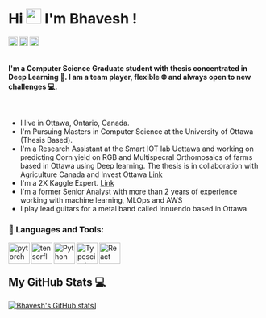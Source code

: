 # Hi <img src="https://media2.giphy.com/media/hjntJzbrVubhEfifkp/giphy.gif?cid=ecf05e47zkug6tmia0tyb6lqhnznmy0fhwju0jpyhrok1zv3&rid=giphy.gif&ct=g" width="30px"> I'm Bhavesh !

<a href='https://www.linkedin.com/in/bhavesh-bisht-969781135/'><img align='left' alt="linkedin" src= "https://cdn-icons-png.flaticon.com/512/174/174857.png" height='18px'/></a>

<a href='https://www.youtube.com/channel/UClh7SVFUm8fCG5upaHZP2Vw/'><img align='left' alt="youtube" src= "https://www.logo.wine/a/logo/YouTube/YouTube-Icon-Full-Color-Logo.wine.svg" height='18px'/>
</a>

<a href='mailto:bhaveshsingh0124@gmail.com/'><img align='left' alt="gmail" src= "https://upload.wikimedia.org/wikipedia/commons/thumb/7/7e/Gmail_icon_%282020%29.svg/1024px-Gmail_icon_%282020%29.svg.png" height='18px'/></a>

<br>

</br>

#### I'm a Computer Science Graduate student with thesis concentrated in Deep Learning 🤖. I am a team player, flexible 🌐 and always open to new challenges 💻. 

<br>

- I live in Ottawa, Ontario, Canada.
- I'm Pursuing Masters in Computer Science at the University of Ottawa (Thesis Based).
- I'm a Research Assistant at the Smart IOT lab Uottawa and working on predicting Corn yield on RGB and Multispecral Orthomosaics of farms based in Ottawa using Deep learning. The thesis is in collaboration with Agriculture Canada and Invest Ottawa [Link](https://smartiot.rdc.uottawa.ca/masc-students/)
- I'm a 2X Kaggle Expert. [Link](https://www.kaggle.com/bhavesh0124)
- I'm a former Senior Analyst with more than 2 years of experience working with machine learning, MLOps and AWS
- I play lead guitars for a metal band called Innuendo based in Ottawa





### 🔨 Languages and Tools:

<a href="https://pytorch.org/" target="_blank"> <img align="left" src="https://raw.githubusercontent.com/rahul-jha98/github_readme_icons/main/language_and_tools/square/pytorch/pytorch.svg" alt="pytorch" height="42px"/> </a> 

<a href="https://www.tensorflow.org" target="_blank"> <img align="left" src="https://raw.githubusercontent.com/rahul-jha98/github_readme_icons/main/language_and_tools/square/tensorflow/tensorflow.svg" alt="tensorflow" height="42px"/> </a> 

<a href="https://www.python.org" target="_blank"><img align="left" alt="Python" height ="42px" src="https://raw.githubusercontent.com/rahul-jha98/github_readme_icons/main/language_and_tools/square/python/python.svg"></a>

<a href="https://www.aws.amazon.com" target="_blank"><img align="left" alt="Typescirpt" height ="42px" src="https://upload.wikimedia.org/wikipedia/commons/thumb/9/93/Amazon_Web_Services_Logo.svg/1200px-Amazon_Web_Services_Logo.svg.png"></a>

<a href="https://linux.org/" target="_blank"> <img align="left" alt="React" height ="42px" src="https://download.logo.wine/logo/Linux/Linux-Logo.wine.png"></a>

<br>
</br>

## My GitHub Stats 💻

[![Bhavesh's GitHub stats](https://github-readme-stats.vercel.app/api?username=bhavesh0124&theme=dracula)]()]



